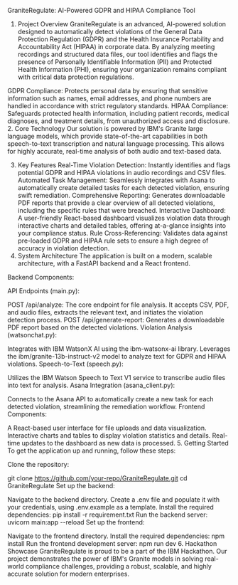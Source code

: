 GraniteRegulate: AI-Powered GDPR and HIPAA Compliance Tool
1. Project Overview
GraniteRegulate is an advanced, AI-powered solution designed to automatically detect violations of the General Data Protection Regulation (GDPR) and the Health Insurance Portability and Accountability Act (HIPAA) in corporate data. By analyzing meeting recordings and structured data files, our tool identifies and flags the presence of Personally Identifiable Information (PII) and Protected Health Information (PHI), ensuring your organization remains compliant with critical data protection regulations.

GDPR Compliance: Protects personal data by ensuring that sensitive information such as names, email addresses, and phone numbers are handled in accordance with strict regulatory standards.
HIPAA Compliance: Safeguards protected health information, including patient records, medical diagnoses, and treatment details, from unauthorized access and disclosure.
2. Core Technology
Our solution is powered by IBM's Granite large language models, which provide state-of-the-art capabilities in both speech-to-text transcription and natural language processing. This allows for highly accurate, real-time analysis of both audio and text-based data.

3. Key Features
Real-Time Violation Detection: Instantly identifies and flags potential GDPR and HIPAA violations in audio recordings and CSV files.
Automated Task Management: Seamlessly integrates with Asana to automatically create detailed tasks for each detected violation, ensuring swift remediation.
Comprehensive Reporting: Generates downloadable PDF reports that provide a clear overview of all detected violations, including the specific rules that were breached.
Interactive Dashboard: A user-friendly React-based dashboard visualizes violation data through interactive charts and detailed tables, offering at-a-glance insights into your compliance status.
Rule Cross-Referencing: Validates data against pre-loaded GDPR and HIPAA rule sets to ensure a high degree of accuracy in violation detection.
4. System Architecture
The application is built on a modern, scalable architecture, with a FastAPI backend and a React frontend.

Backend Components:

API Endpoints (main.py):

POST /api/analyze: The core endpoint for file analysis. It accepts CSV, PDF, and audio files, extracts the relevant text, and initiates the violation detection process.
POST /api/generate-report: Generates a downloadable PDF report based on the detected violations.
Violation Analysis (watsonchat.py):

Integrates with IBM WatsonX AI using the ibm-watsonx-ai library.
Leverages the ibm/granite-13b-instruct-v2 model to analyze text for GDPR and HIPAA violations.
Speech-to-Text (speech.py):

Utilizes the IBM Watson Speech to Text V1 service to transcribe audio files into text for analysis.
Asana Integration (asana_client.py):

Connects to the Asana API to automatically create a new task for each detected violation, streamlining the remediation workflow.
Frontend Components:

A React-based user interface for file uploads and data visualization.
Interactive charts and tables to display violation statistics and details.
Real-time updates to the dashboard as new data is processed.
5. Getting Started
To get the application up and running, follow these steps:

Clone the repository:

git clone https://github.com/your-repo/GraniteRegulate.git
cd GraniteRegulate
Set up the backend:

Navigate to the backend directory.
Create a .env file and populate it with your credentials, using .env.example as a template.
Install the required dependencies:
pip install -r requirement.txt
Run the backend server:
uvicorn main:app --reload
Set up the frontend:

Navigate to the frontend directory.
Install the required dependencies:
npm install
Run the frontend development server:
npm run dev
6. Hackathon Showcase
GraniteRegulate is proud to be a part of the IBM Hackathon. Our project demonstrates the power of IBM's Granite models in solving real-world compliance challenges, providing a robust, scalable, and highly accurate solution for modern enterprises.
